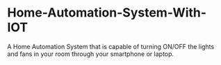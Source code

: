 # Home-Automation-System-With-IOT
A Home Automation System that is capable of turning ON/OFF the lights and fans in your room through your smartphone or laptop. 
